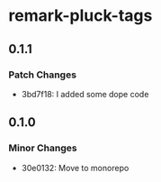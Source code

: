 # remark-pluck-tags

## 0.1.1

### Patch Changes

- 3bd7f18: I added some dope code

## 0.1.0

### Minor Changes

- 30e0132: Move to monorepo
